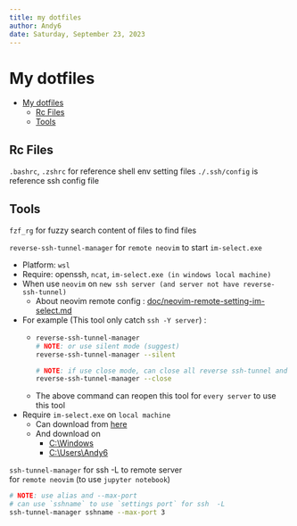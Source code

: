 ```yaml
---
title: my dotfiles
author: Andy6
date: Saturday, September 23, 2023
---
```


# My dotfiles

<!--toc:start-->
- [My dotfiles](#my-dotfiles)
  - [Rc Files](#rc-files)
  - [Tools](#tools)
<!--toc:end-->

## Rc Files

`.bashrc`, `.zshrc` for reference shell env setting files
`./.ssh/config` is reference ssh config file

## Tools

`fzf_rg` for fuzzy search content of files to find files

`reverse-ssh-tunnel-manager` for `remote neovim` to start `im-select.exe`
- Platform: `wsl`
- Require: openssh, `ncat`, `im-select.exe (in windows local machine)`
- When use `neovim` on `new ssh server (and server not have reverse-ssh-tunnel)`
  + About neovim remote config : [doc/neovim-remote-setting-im-select.md](./doc/neovim-remote-setting-im-select.md)
- For example (This tool only catch `ssh -Y server`) :
  + ```bash (terminal)
    reverse-ssh-tunnel-manager
    # NOTE: or use silent mode (suggest)
    reverse-ssh-tunnel-manager --silent
    
    # NOTE: if use close mode, can close all reverse ssh-tunnel and ncat
    reverse-ssh-tunnel-manager --close
    ```
  + The above command can reopen this tool for `every server` to use this tool
- Require `im-select.exe` on `local machine`
  + Can download from [here](https://github.com/daipeihust/im-select/raw/master/win/out/x86/im-select.exe)
  + And download on 
    * [C:\Windows](C:\Windows)
    * [C:\Users\Andy6](C:\Users\Andy6)

`ssh-tunnel-manager` for ssh -L to remote server  
for `remote neovim` (to use `jupyter notebook`)
```bash (terminal)
# NOTE: use alias and --max-port
# can use `sshname` to use `settings port` for ssh  -L
ssh-tunnel-manager sshname --max-port 3
```
